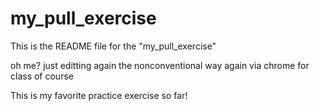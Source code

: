 # my_pull_exercise

This is the README file for the "my_pull_exercise" 

oh me? just editting again the nonconventional way again via chrome
for class of course

This is my favorite practice exercise so far!
